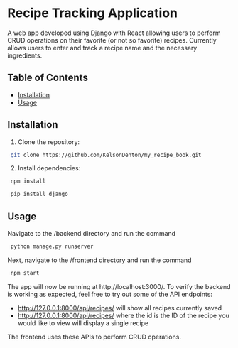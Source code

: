 # Recipe Tracking Application

A web app developed using Django with React allowing users to perform CRUD operations on their favorite (or not so favorite) recipes. Currently allows users to enter and track a recipe name and the necessary ingredients.

## Table of Contents

- [Installation](#installation)
- [Usage](#usage)

## Installation

1. Clone the repository:

```bash
 git clone https://github.com/KelsonDenton/my_recipe_book.git
```

2. Install dependencies:

```bash
 npm install
```

```bash
 pip install django
```

## Usage
Navigate to the /backend directory and run the command
```bash
 python manage.py runserver
```

Next, navigate to the /frontend directory and run the command
```bash
 npm start
```

The app will now be running at http://localhost:3000/.
To verify the backend is working as expected, feel free to try out some of the API endpoints:
- http://127.0.0.1:8000/api/recipes/ will show all recipes currently saved
- http://127.0.0.1:8000/api/recipes/<id> where the id is the ID of the recipe you would like to view will display a single recipe

The frontend uses these APIs to perform CRUD operations.